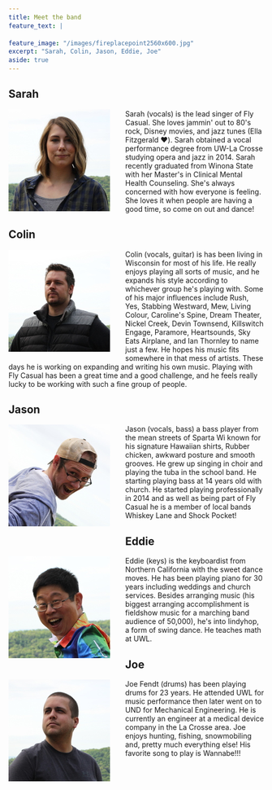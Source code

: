 ```yaml
---
title: Meet the band
feature_text: |
  
feature_image: "/images/fireplacepoint2560x600.jpg"
excerpt: "Sarah, Colin, Jason, Eddie, Joe"
aside: true
---
```


<style>
.biopic {
  padding-right: 30px;
  padding-bottom: 20px;

}
</style>


## Sarah

<img src="/images/sarah.jpg" align="left" width="200" class="biopic">
Sarah (vocals) is the lead singer of Fly Casual. She loves jammin' out to 80's rock, Disney movies, and jazz tunes (Ella Fitzgerald ❤️). Sarah obtained a vocal performance degree from UW-La Crosse studying opera and jazz in 2014. Sarah recently graduated from Winona State with her Master's in Clinical Mental Health Counseling. She's always concerned with how everyone is feeling. She loves it when people are having a good time, so come on out and dance! 

## Colin

<img src="/images/colin.jpg" align="left" width="200" class="biopic">
Colin (vocals, guitar) is has been living in Wisconsin for most of his life. He really enjoys playing all sorts of music, and he expands his style according to whichever group he's playing with.  Some of his major influences include Rush, Yes, Stabbing Westward, Mew, Living Colour, Caroline's Spine, Dream Theater, Nickel Creek, Devin Townsend, Killswitch Engage, Paramore, Heartsounds, Sky Eats Airplane, and Ian Thornley to name just a few.  He hopes his music fits somewhere in that mess of artists.  These days he is working on expanding and writing his own music.  Playing with Fly Casual has been a great time and a good challenge, and he feels really lucky to be working with such a fine group of people.

## Jason

<img src="/images/jason.jpg" align="left" width="200" class="biopic">
Jason (vocals, bass) a bass player from the mean streets of Sparta Wi known for his signature Hawaiian
shirts, Rubber chicken, awkward posture and smooth grooves.
He grew up singing in choir and playing the tuba in the school band.
He starting playing bass at 14 years old with church. He started playing professionally in 2014
and as well as being part of Fly Casual he is a member of local bands Whiskey Lane and Shock
Pocket!

## Eddie

<img src="/images/eddie.jpg" align="left" width="200" class="biopic">
Eddie (keys) is the keyboardist from Northern California with the sweet dance moves. He has been playing piano for 30 years including weddings and church services. Besides arranging music (his biggest arranging accomplishment is fieldshow music for a marching band audience of 50,000), he's into lindyhop, a form of swing dance. He teaches math at UWL.

## Joe

<img src="/images/joe.jpg" align="left" width="200" class="biopic">
Joe Fendt (drums) has been playing drums for 23 years. He attended UWL for music performance then
later went on to UND for Mechanical Engineering. He is currently an engineer at a medical device
company in the La Crosse area. Joe enjoys hunting, fishing, snowmobiling and, pretty much everything
else! His favorite song to play is Wannabe!!!
